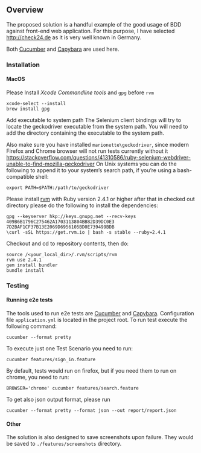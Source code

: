 ## Overview

The proposed solution is a handful example of the good usage of BDD against front-end web application.
For this purpose, I have selected http://check24.de as it is very well known in Germany.

Both [Cucumber](https://cucumber.io/) and [Capybara](http://jnicklas.github.io/capybara/) are used here.


### Installation

#### MacOS

Please Install *Xcode Commandline tools* and `gpg` before `rvm`

```
xcode-select --install
brew install gpg
``` 

Add executable to system path
The Selenium client bindings will try to locate the geckodriver executable from the system path. You will need to add the directory containing the executable to the system path.

Also make sure you have installed `marionette\geckodriver`, since modern Firefox and Chrome browser will not run tests currently without it
https://stackoverflow.com/questions/41310586/ruby-selenium-webdriver-unable-to-find-mozilla-geckodriver
On Unix systems you can do the following to append it to your system’s search path, if you’re using a bash-compatible shell:
```
export PATH=$PATH:/path/to/geckodriver
```

Please install [rvm](http://rvm.io/) with Ruby version 2.4.1 or higher
after that in checked out directory please do the following to install the dependencies:
```
gpg --keyserver hkp://keys.gnupg.net --recv-keys 409B6B1796C275462A1703113804BB82D39DC0E3 7D2BAF1CF37B13E2069D6956105BD0E739499BDB
\curl -sSL https://get.rvm.io | bash -s stable --ruby=2.4.1
```

Checkout and cd to repository contents, then do:

```
source /<your_local_dir>/.rvm/scripts/rvm
rvm use 2.4.1
gem install bundler
bundle install
```

### Testing

#### Running e2e tests
The tools used to run e2e tests are [Cucumber](https://cucumber.io/) and [Capybara](http://jnicklas.github.io/capybara/). Configuration file `application.yml` is located in the project root. To run test execute the following command:
```
cucumber --format pretty
```

To execute just one Test Scenario you need to run:
```
cucumber features/sign_in.feature
```

By default, tests would run on firefox, but if you need them to run on chrome, you need to run:
```
BROWSER='chrome' cucumber features/search.feature
```

To get also json output format, please run
```
cucumber --format pretty --format json --out report/report.json
```

#### Other

The solution is also designed to save screenshots upon failure. They would be saved to `./features/screenshots` directory.
